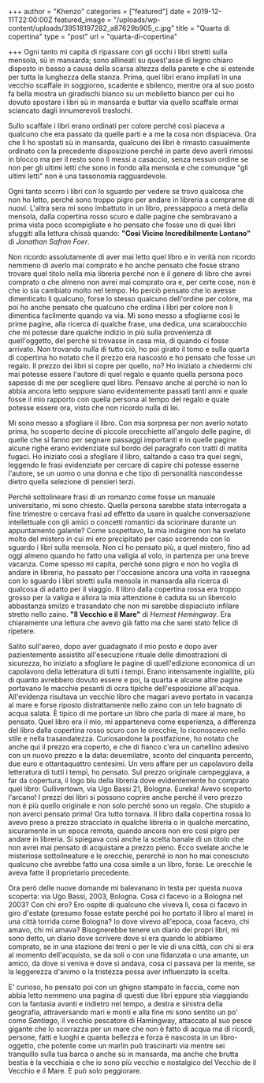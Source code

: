 +++
author = "Khenzo"
categories = ["featured"]
date = 2019-12-11T22:00:00Z
featured_image = "/uploads/wp-content/uploads/39518197282_a87629b905_c.jpg"
title = "Quarta di copertina"
type = "post"
url = "quarta-di-copertina"

+++
Ogni tanto mi capita di ripassare con gli occhi i libri stretti sulla mensola, sù in mansarda; sono allineati su quest'asse di legno chiaro disposto in basso a causa della scarsa altezza della parete e che si estende per tutta la lunghezza della stanza. Prima, quei libri erano impilati in una vecchio scaffale in soggiorno, scadente e sbilenco, mentre ora al suo posto fa bella mostra un giradischi bianco su un mobiletto bianco per cui ho dovuto spostare i libri sù in mansarda e buttar via quello scaffale ormai sciancato dagli innumerevoli traslochi. 

Sullo scaffale i libri erano ordinati per colore perché così piaceva a qualcuno che era passato da quelle parti e a me la cosa non dispiaceva. Ora che li ho spostati sù in mansarda, qualcuno dei libri è rimasto casualmente ordinato con la precedente disposizione perché in parte devo averli rimossi in blocco ma per il resto sono lì messi a casaccio, senza nessun ordine se non per gli ultimi letti che sono in fondo alla mensola e che comunque "gli ultimi letti" non è una tassonomia ragguardevole. 

Ogni tanto scorro i libri con lo sguardo per vedere se trovo qualcosa che non ho letto, perché sono troppo pigro per andare in libreria a comprarne di nuovi. L'altra sera mi sono imbattuto in un libro, pressappoco a metà della mensola, dalla copertina rosso scuro e dalle pagine che sembravano a prima vista poco scompigliate e ho pensato che fosse uno di quei libri sfuggiti alla lettura chissà quando: **"Così Vicino Incredibilmente Lontano"** di _Jonathan Safran Foer_. 

Non ricordo assolutamente di aver mai letto quel libro e in verità non ricordo nemmeno di averlo mai comprato e ho anche pensato che fosse strano trovare quel titolo nella mia libreria perché non è il genere di libro che avrei comprato o che almeno non avrei mai comprato ora e, per certe cose, non è che io sia cambiato molto nel tempo. Ho perciò pensato che lo avesse dimenticato lì qualcuno, forse lo stesso qualcuno dell'ordine per colore, ma poi ho anche pensato che qualcuno che ordina i libri per colore non li dimentica facilmente quando va via. Mi sono messo a sfogliarne così le prime pagine, alla ricerca di qualche frase, una dedica, una scarabocchio che mi potesse dare qualche indizio in più sulla provenienza di quell'oggetto, del perché si trovasse in casa mia, di quando ci fosse arrivato. Non trovando nulla di tutto ciò, ho poi girato il tomo e sulla quarta di copertina ho notato che il prezzo era nascosto e ho pensato che fosse un regalo. Il prezzo dei libri si copre per quello, no? Ho iniziato a chiedermi chi mai potesse essere l'autore di quel regalo e quanto quella persona poco sapesse di me per scegliere quel libro. Pensavo anche al perché io non lo abbia ancora letto seppure siano evidentemente passati tanti anni e quale fosse il mio rapporto con quella persona al tempo del regalo e quale potesse essere ora, visto che non ricordo nulla di lei.

Mi sono messo a sfogliare il libro. Con mia sorpresa per non averlo notato prima, ho scoperto decine di piccole orecchiette all'angolo delle pagine, di quelle che si fanno per segnare passaggi importanti e in quelle pagine alcune righe erano evidenziate sul bordo del paragrafo con tratti di matita fugaci. Ho iniziato così a sfogliare il libro, saltando a caso tra quei segni, leggendo le frasi evidenziate per cercare di capire chi potesse esserne l'autore, se un uomo o una donna e che tipo di personalità nascondesse dietro quella selezione di pensieri terzi. 

Perché sottolineare frasi di un romanzo come fosse un manuale universitario, mi sono chiesto. Quella persona sarebbe stata interrogata a fine trimestre o cercava frasi ad effetto da usare in qualche conversazione intellettuale con gli amici o concetti romantici da sciorinare durante un appuntamento galante? Come sospettavo, la mia indagine non ha svelato molto del mistero in cui mi ero precipitato per caso scorrendo con lo sguardo i libri sulla mensola. Non ci ho pensato più, a quel mistero, fino ad oggi almeno quando ho fatto una valigia al volo, in partenza per una breve vacanza. Come spesso mi capita, perché sono pigro e non ho voglia di andare in libreria, ho passato per l'occasione ancora una volta in rassegna con lo sguardo i libri stretti sulla mensola in mansarda alla ricerca di qualcosa di adatto per il viaggio. Il libro dalla copertina rossa era troppo grosso per la valigia e allora la mia attenzione è caduta su un libercolo abbastanza smilzo e trasandato che non mi sarebbe dispiaciuto infilare stretto nello zaino. **"Il Vecchio e il Mare"** di _Hernest Hemingway_. Era chiaramente una lettura che avevo già fatto ma che sarei stato felice di ripetere. 

Salito sull'aereo, dopo aver guadagnato il mio posto e dopo aver pazientemente assistito all'esecuzione rituale delle dimostrazioni di sicurezza, ho iniziato a sfogliare le pagine  di quell'edizione economica di un capolavoro della letteratura di tutti i tempi. Erano intensamente ingiallite, più di quanto avrebbero dovuto essere e poi, la quarta e alcune altre pagine portavano le macchie pesanti di ocra tipiche dell'esposizione all'acqua. All'evidenza risultava un vecchio libro che magari avevo portato in vacanza al mare e forse riposto distrattamente nello zaino con un telo bagnato di acqua salata. È tipico di me portare un libro che parla di mare al mare, ho pensato.  Quel libro era il mio, mi apparteneva come esperienza, a differenza del libro dalla copertina rosso scuro con le orecchie, lo riconoscevo nello stile e nella trasandatezza. Curiosandone la postfazione, ho notato che anche qui il prezzo era coperto, e che di fianco c'era un cartellino adesivo con un nuovo prezzo e la data: deuemilatre, sconto del cinquanta percento, due euro e ottantaquattro centesimi. Un vero affare per un capolavoro della letteratura di tutti i tempi, ho pensato. Sul prezzo originale campeggiava, a far da copertura, il logo blu della libreria dove evidentemente ho comprato quel libro: Gullivertown, via Ugo Bassi 21, Bologna. Eureka! Avevo scoperto l'arcano! I prezzi dei libri si possono coprire anche perché il vero prezzo non è più quello originale e non solo perché sono un regalo. Che stupido a non averci pensato prima! Ora tutto tornava. Il libro dalla copertina rossa lo avevo preso a prezzo stracciato in qualche libreria o in qualche mercatino, sicuramente in un epoca remota, quando ancora non ero così pigro per andare in libreria. Si spiegava così anche la scelta banale di un titolo che non avrei mai pensato di acquistare a prezzo pieno. Ecco svelate anche le misteriose sottolineature e le orecchie, pererché io non ho mai conosciuto qualcuno che avrebbe fatto una cosa simile a un libro, forse. Le orecchie le aveva fatte il proprietario precedente. 

Ora però delle nuove domande mi balevanano in testa per questa nuova scoperta: via Ugo Bassi, 2003, Bologna. Cosa ci facevo io a Bologna nel 2003? Con chi ero? Ero ospite di qualcuno che viveva lì, cosa ci facevo in giro d'estate (presumo fosse estate perché poi ho portato il libro al mare) in una città torrida come Bologna? Io dove vivevo all'epoca, cosa facevo, chi amavo, chi mi amava? Bisognerebbe tenere un diario dei propri libri, mi sono detto, un diario dove scrivere dove si era quando lo abbiamo comprato, se in una stazione dei treni o per le vie di una città, con chi si era al momento dell'acquisto, se da soli o con una fidanzata o una amante, un amico, da dove si veniva e dove si andava, cosa ci passava per la mente, se la leggerezza d'animo o la tristezza possa aver influenzato la scelta. 

E' curioso, ho pensato poi con un ghigno stampato in faccia, come non abbia letto nemmeno una pagina di questi due libri eppure stia viaggiando con la fantasia avanti e indietro nel tempo, a destra e sinistra della geografia, attraversando mari e monti e alla fine mi sono sentito un po' come _Santiago_, il vecchio pescatore di Hamingway, attaccato al suo pesce gigante che lo scorrazza per un mare che non è fatto di acqua ma di ricordi, persone, fatti e luoghi e quanta bellezza e forza è nascosta in un libro-oggetto, che potente come un marlin può trascinarti via mentre sei tranquillo sulla tua barca o anche sù in mansarda, ma anche che brutta bestia è la vecchiaia e che io sono più vecchio e nostalgico del Vecchio de il Vecchio e il Mare. E può solo peggiorare.